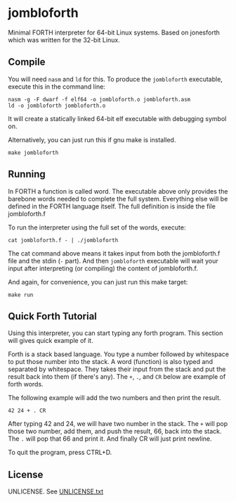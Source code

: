 # jombloforth

Minimal FORTH interpreter for 64-bit Linux systems. Based on
jonesforth which was written for the 32-bit Linux.

## Compile

You will need `nasm` and `ld` for this. To produce the `jombloforth`
executable, execute this in the command line:

```
nasm -g -F dwarf -f elf64 -o jombloforth.o jombloforth.asm
ld -o jombloforth jombloforth.o
```

It will create a statically linked 64-bit elf executable with
debugging symbol on.

Alternatively, you can just run this if gnu make is installed.

```
make jombloforth
```

## Running

In FORTH a function is called word. The executable above only provides the barebone
words needed to complete the full system. Everything else will be defined in
the FORTH language itself. The full definition is inside the file jombloforth.f

To run the interpreter using the full set of the words, execute:

```
cat jombloforth.f - | ./jombloforth
```

The cat command above means it takes input from both the jombloforth.f
file and the stdin (`-` part). And then `jombloforth` executable will
wait your input after interpreting (or compiling) the content of
jombloforth.f.

And again, for convenience, you can just run this make target:

```
make run
```

## Quick Forth Tutorial

Using this interpreter, you can start typing any forth program. This
section will gives quick example of it.

Forth is a stack based language. You type a number followed by
whitespace to put those number into the stack. A word (function) is also
typed and separated by whitespace. They takes their input from the
stack and put the result back into them (if there's any). The `+`,
`.`, and `CR` below are example of forth words.

The following example will add the two numbers and then print the
result.

```
42 24 + . CR
```

After typing 42 and 24, we will have two number in the stack. The `+`
will pop those two number, add them, and push the result, 66, back
into the stack. The `.` will pop that 66 and print it. And finally
CR will just print newline.

To quit the program, press CTRL+D.

## License

UNLICENSE. See [UNLICENSE.txt](/UNLICENSE.txt)